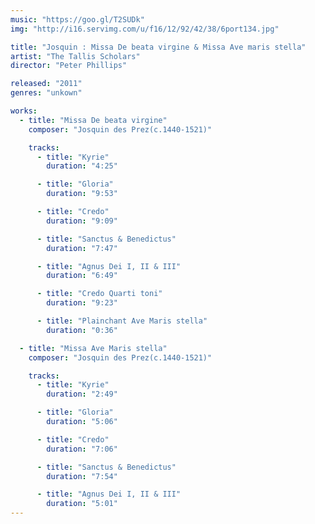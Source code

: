 ```yaml
---
music: "https://goo.gl/T2SUDk"
img: "http://i16.servimg.com/u/f16/12/92/42/38/6port134.jpg"

title: "Josquin : Missa De beata virgine & Missa Ave maris stella"
artist: "The Tallis Scholars"
director: "Peter Phillips"

released: "2011"
genres: "unkown"

works:
  - title: "Missa De beata virgine"
    composer: "Josquin des Prez(c.1440-1521)"

    tracks:
      - title: "Kyrie"
        duration: "4:25"

      - title: "Gloria"
        duration: "9:53"

      - title: "Credo"
        duration: "9:09"

      - title: "Sanctus & Benedictus"
        duration: "7:47"

      - title: "Agnus Dei I, II & III"
        duration: "6:49"

      - title: "Credo Quarti toni"
        duration: "9:23"

      - title: "Plainchant Ave Maris stella"
        duration: "0:36"

  - title: "Missa Ave Maris stella"
    composer: "Josquin des Prez(c.1440-1521)"

    tracks:
      - title: "Kyrie"
        duration: "2:49"

      - title: "Gloria"
        duration: "5:06"

      - title: "Credo"
        duration: "7:06"

      - title: "Sanctus & Benedictus"
        duration: "7:54"

      - title: "Agnus Dei I, II & III"
        duration: "5:01"
---
```

